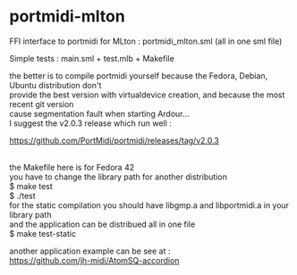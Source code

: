 # portmidi-mlton
FFI interface to portmidi for MLton : <cr>
portmidi_mlton.sml (all in one sml file)

Simple tests : main.sml + test.mlb + Makefile

the better is to compile portmidi yourself because the Fedora, Debian, Ubuntu distribution don't <br>
provide the best version with virtualdevice creation, and because the most recent git version <br>
cause segmentation fault when starting Ardour...<br>
I suggest the v2.0.3 release which run well : <br>

https://github.com/PortMidi/portmidi/releases/tag/v2.0.3<br>


<br>
the Makefile here is for Fedora 42<br>
you have to change the library path for another distribution<br>
$ make test </br>
$ ./test<br>
for the static compilation you should have libgmp.a and libportmidi.a in your library path<br>
and the application can be distribued all in one file<br>
$ make test-static<br>

another application example can be see at :<br>
https://github.com/jh-midi/AtomSQ-accordion







